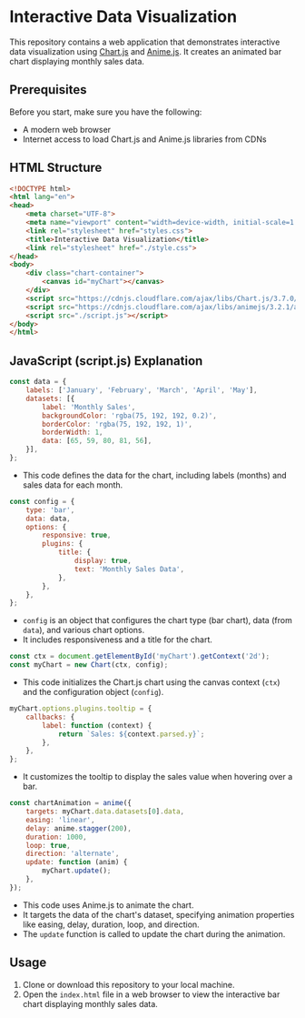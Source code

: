 # Interactive Data Visualization

This repository contains a web application that demonstrates interactive data visualization using [Chart.js](https://www.chartjs.org/) and [Anime.js](https://animejs.com/). It creates an animated bar chart displaying monthly sales data.

## Prerequisites

Before you start, make sure you have the following:

- A modern web browser
- Internet access to load Chart.js and Anime.js libraries from CDNs

## HTML Structure

```html
<!DOCTYPE html>
<html lang="en">
<head>
    <meta charset="UTF-8">
    <meta name="viewport" content="width=device-width, initial-scale=1.0">
    <link rel="stylesheet" href="styles.css">
    <title>Interactive Data Visualization</title>
    <link rel="stylesheet" href="./style.css">
</head>
<body>
    <div class="chart-container">
        <canvas id="myChart"></canvas>
    </div>
    <script src="https://cdnjs.cloudflare.com/ajax/libs/Chart.js/3.7.0/chart.min.js"></script>
    <script src="https://cdnjs.cloudflare.com/ajax/libs/animejs/3.2.1/anime.min.js"></script>
    <script src="./script.js"></script>
</body>
</html>
```

## JavaScript (script.js) Explanation

```javascript
const data = {
    labels: ['January', 'February', 'March', 'April', 'May'],
    datasets: [{
        label: 'Monthly Sales',
        backgroundColor: 'rgba(75, 192, 192, 0.2)',
        borderColor: 'rgba(75, 192, 192, 1)',
        borderWidth: 1,
        data: [65, 59, 80, 81, 56],
    }],
};
```

- This code defines the data for the chart, including labels (months) and sales data for each month.

```javascript
const config = {
    type: 'bar',
    data: data,
    options: {
        responsive: true,
        plugins: {
            title: {
                display: true,
                text: 'Monthly Sales Data',
            },
        },
    },
};
```

- `config` is an object that configures the chart type (bar chart), data (from `data`), and various chart options.
- It includes responsiveness and a title for the chart.

```javascript
const ctx = document.getElementById('myChart').getContext('2d');
const myChart = new Chart(ctx, config);
```

- This code initializes the Chart.js chart using the canvas context (`ctx`) and the configuration object (`config`).

```javascript
myChart.options.plugins.tooltip = {
    callbacks: {
        label: function (context) {
            return `Sales: ${context.parsed.y}`;
        },
    },
};
```

- It customizes the tooltip to display the sales value when hovering over a bar.

```javascript
const chartAnimation = anime({
    targets: myChart.data.datasets[0].data,
    easing: 'linear',
    delay: anime.stagger(200),
    duration: 1000,
    loop: true,
    direction: 'alternate',
    update: function (anim) {
        myChart.update();
    },
});
```

- This code uses Anime.js to animate the chart.
- It targets the data of the chart's dataset, specifying animation properties like easing, delay, duration, loop, and direction.
- The `update` function is called to update the chart during the animation.

## Usage

1. Clone or download this repository to your local machine.
2. Open the `index.html` file in a web browser to view the interactive bar chart displaying monthly sales data.

